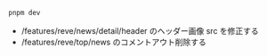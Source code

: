 ```bash
pnpm dev
```

- /features/reve/news/detail/header のヘッダー画像 src を修正する
- /features/reve/top/news のコメントアウト削除する
